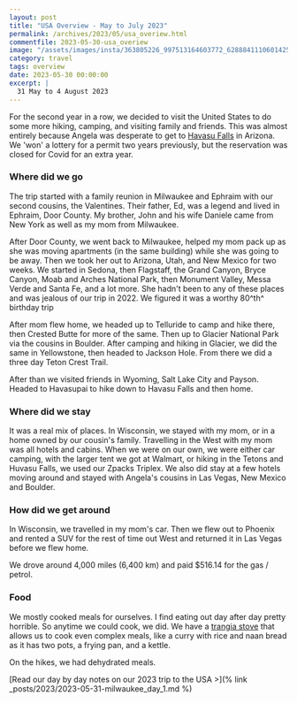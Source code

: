 ```yaml
---
layout: post
title: "USA Overview - May to July 2023"
permalink: /archives/2023/05/usa_overiew.html
commentfile: 2023-05-30-usa_overiew
image: "/assets/images/insta/363805226_997513164603772_6288841110601425992_n_17863101818972645.jpg"
category: travel
tags: overview
date: 2023-05-30 00:00:00
excerpt: |
  31 May to 4 August 2023
---
```


For the second year in a row, we decided to visit the United States to do some more hiking, camping, and visiting family and friends. This was almost entirely because Angela was desperate to get to [Havasu Falls](https://en.wikipedia.org/wiki/Havasu_Falls) in Arizona. We 'won' a lottery for a permit two years previously, but the reservation was closed for Covid for an extra year.

### Where did we go

The trip started with a family reunion in Milwaukee and Ephraim with our second cousins, the Valentines. Their father, Ed, was a legend and lived in Ephraim, Door County. My brother, John and his wife Daniele came from New York as well as my mom from Milwaukee.

After Door County, we went back to Milwaukee, helped my mom pack up as she was moving apartments (in the same building) while she was going to be away. Then we took her out to Arizona, Utah, and New Mexico for two weeks. We started in Sedona, then Flagstaff, the Grand Canyon, Bryce Canyon, Moab and Arches National Park, then Monument Valley, Messa Verde and Santa Fe, and a lot more. She hadn't been to any of these places and was jealous of our trip in 2022. We figured it was a worthy 80^th^ birthday trip

After mom flew home, we headed up to Telluride to camp and hike there, then Crested Butte for more of the same. Then up to Glacier National Park via the cousins in Boulder. After camping and hiking in Glacier, we did the same in Yellowstone, then headed to Jackson Hole. From there we did a three day Teton Crest Trail.

After than we visited friends in Wyoming, Salt Lake City and Payson. Headed to Havasupai to hike down to Havasu Falls and then home.

### Where did we stay

It was a real mix of places. In Wisconsin, we stayed with my mom, or in a home owned by our cousin's family. Travelling in the West with my mom was all hotels and cabins. When we were on our own, we were either car camping, with the larger tent we got at Walmart, or hiking in the Tetons and Huvasu Falls, we used our Zpacks Triplex. We also did stay at a few hotels moving around and stayed with Angela's cousins in Las Vegas, New Mexico and Boulder.

### How did we get around

In Wisconsin, we travelled in my mom's car. Then we flew out to Phoenix and rented a SUV for the rest of time out West and returned it in Las Vegas before we flew home.

We drove around 4,000 miles (6,400 km) and paid $516.14 for the gas / petrol.

### Food

We mostly cooked meals for ourselves. I find eating out day after day pretty horrible. So anytime we could cook, we did. We have a [trangia stove](https://trangia.se/en/shop/trangia-stove-25-6-ul/) that allows us to cook even complex meals, like a curry with rice and naan bread as it has two pots, a frying pan, and a kettle.

On the hikes, we had dehydrated meals.

[Read our day by day notes on our 2023 trip to the USA >](% link \_posts/2023/2023-05-31-milwaukee_day_1.md %)
